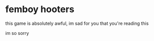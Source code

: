 # femboy hooters
this game is absolutely awful,
im sad for you that you're reading this


im so sorry
